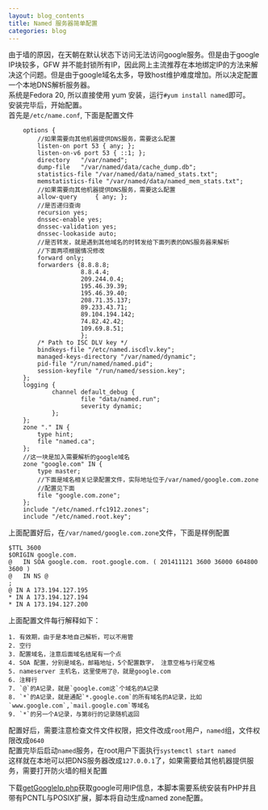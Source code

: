 ```yaml
---
layout: blog_contents
title: Named 服务器简单配置
categories: blog
---
```



由于墙的原因，在天朝在默认状态下访问无法访问google服务。但是由于google IP块较多，GFW 并不能封锁所有IP，因此网上主流推荐在本地绑定IP的方法来解决这个问题。但是由于google域名太多，导致host维护难度增加。所以决定配置一个本地DNS解析服务器。   
系统是Fedora 20, 所以直接使用 yum 安装，运行`#yum install named`即可。    
安装完毕后，开始配置。  
首先是`/etc/name.conf`, 下面是配置文件   

```
    options {
        //如果需要向其他机器提供DNS服务，需要这么配置
        listen-on port 53 { any; }; 
        listen-on-v6 port 53 { ::1; };
        directory   "/var/named";
        dump-file   "/var/named/data/cache_dump.db";
        statistics-file "/var/named/data/named_stats.txt";
        memstatistics-file "/var/named/data/named_mem_stats.txt";
        //如果需要向其他机器提供DNS服务，需要这么配置
        allow-query     { any; };
        //是否递归查询
        recursion yes;
        dnssec-enable yes;
        dnssec-validation yes;
        dnssec-lookaside auto;
        //是否转发，就是遇到其他域名的时转发给下面列表的DNS服务器来解析
        //下面两项根据情况修改
        forward only;
        forwarders {8.8.8.8;
                    8.8.4.4;
                    209.244.0.4;
                    195.46.39.39;
                    195.46.39.40;
                    208.71.35.137;
                    89.233.43.71;
                    89.104.194.142;
                    74.82.42.42;
                    109.69.8.51;
                    };
        /* Path to ISC DLV key */
        bindkeys-file "/etc/named.iscdlv.key";
        managed-keys-directory "/var/named/dynamic";
        pid-file "/run/named/named.pid";
        session-keyfile "/run/named/session.key";
    };
    logging {
            channel default_debug {
                    file "data/named.run";
                    severity dynamic;
            };
    };
    zone "." IN {
        type hint;
        file "named.ca";
    };
    //这一块是加入需要解析的google域名
    zone "google.com" IN {
        type master;
        //下面是域名相关记录配置文件，实际地址位于/var/named/google.com.zone
        //配置见下面
        file "google.com.zone";
    };
    include "/etc/named.rfc1912.zones";
    include "/etc/named.root.key";
```

上面配置好后，在`/var/named/google.com.zone`文件，下面是样例配置

```
$TTL 3600                                                                                                                              
$ORIGIN google.com.
@   IN SOA google.com. root.google.com. ( 201411121 3600 36000 604800 3600 ) 
@   IN NS @ 
;
@ IN A 173.194.127.195
* IN A 173.194.127.194
* IN A 173.194.127.200
```

上面配置文件每行解释如下：  

    1. 有效期，由于是本地自己解析，可以不用管  
    2. 空行  
    3. 配置域名，注意后面域名结尾有一个点   
    4. SOA 配置，分别是域名，邮箱地址，5个配置数字， 注意空格与行尾空格  
    5. nameserver 主机名，这里使用了@，就是google.com   
    6. 注释行   
    7. `@`的A记录，就是`google.com这`个域名的A记录  
    8. `*`的A记录，就是通配`*.google.com`的所有域名的A记录，比如`www.google.com`,`mail.google.com`等域名  
    9. `*`的另一个A记录，与第8行的记录随机返回  

配置好后，需要注意检查文件文件权限，把文件改成`root`用户，`named`组，文件权限改成`0640`  
配置完毕后启动`named`服务，在root用户下面执行`systemctl start named`  
这样就在本地可以把DNS服务器改成`127.0.0.1`了，如果需要给其他机器提供服务，需要打开防火墙的相关配置

下载[getGoogleIp.php](http://toknot.com/download/getGoogleIp.php)获取google可用IP信息，本脚本需要系统安装有PHP并且带有PCNTL与POSIX扩展，脚本将自动生成named zone配置。